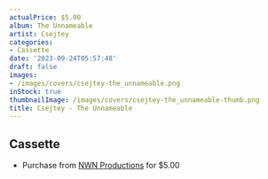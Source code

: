 ```yaml
---
actualPrice: $5.00
album: The Unnameable
artist: Csejtey
categories:
- Cassette
date: '2023-09-24T05:57:48'
draft: false
images:
- /images/covers/csejtey-the_unnameable.png
inStock: true
thumbnailImage: /images/covers/csejtey-the_unnameable-thumb.png
title: Csejtey - The Unnameable
---
```


## Cassette
* Purchase from [NWN Productions](http://shop.nwnprod.com/index.php?route=product/product&path=73&product_id=1314&sort=pd.name&order=ASC) for $5.00
